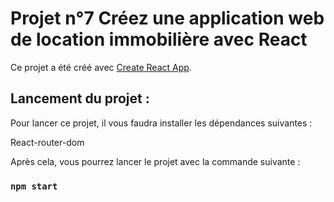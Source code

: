 # Projet n°7 Créez une application web de location immobilière avec React

Ce projet a été créé avec [Create React App](https://github.com/facebook/create-react-app).

## Lancement du projet :

Pour lancer ce projet, il vous faudra installer les dépendances suivantes :

React-router-dom

Après cela, vous pourrez lancer le projet avec la commande suivante :

### `npm start`
